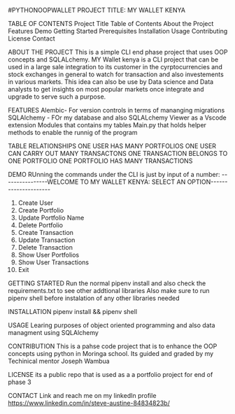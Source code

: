 #PYTHONOOPWALLET
PROJECT TITLE: MY WALLET KENYA 

TABLE OF CONTENTS 
Project Title 
Table of Contents 
About the Project Features 
Demo 
Getting Started 
Prerequisites 
Installation 
Usage 
Contributing 
License 
Contact

ABOUT THE PROJECT 
This is a simple CLI end phase project that uses OOP concepts and SQLALchemy.
MY Wallet kenya is a CLI project that can be used in a large sale integration to its customer in the cyrptocurrencies and stock exchanges in general to watch for transaction and also investements in various markets. This idea can also be use by Data science and Data analysts to get insights on most popular markets once integrate and upgrade to serve such a purpose.

FEATURES 
Alembic- For version controls in terms of mananging migrations 
SQLAlchemy - FOr my database and also SQLALchemy Viewer as a Vscode extension
Modules that contains my tables 
Main.py that holds helper methods to enable the runnig of the program

TABLE RELATIONSHIPS 
ONE USER HAS MANY PORTFOLIOS
ONE USER CAN CARRY OUT MANY TRANSACTONS 
ONE TRANSACTION  BELONGS TO ONE PORTFOLIO
ONE PORTFOLIO HAS MANY TRANSACTIONS 


DEMO
RUnning the commands under the CLI is just by input of a number:
----------------WELCOME TO MY WALLET KENYA: SELECT AN OPTION---------------------
1. Create User
2. Create Portfolio
3. Update Portfolio Name
4. Delete Portfolio
5. Create Transaction
6. Update Transaction
7. Delete Transaction
8. Show User Portfolios
9. Show User Transactions
0. Exit

GETTING STARTED
Run the normal pipenv install and also check the requirements.txt to see other addtional libraries 
Also make sure to run pipenv shell before instalation of any other libraries needed

INSTALLATION 
pipenv install && pipenv shell


USAGE 
Learing purposes of object oriented programming and also data managment using SQLAlchemy

CONTRIBUTION 
This is a pahse code project  that is to enhance the OOP concepts using python in Moringa school. Its guided and graded by my Techinical mentor Joseph Wambua

LICENSE 
its a public repo that is used as a a portfolio project for end of phase 3

CONTACT Link and reach me on my linkedIn profile https://www.linkedin.com/in/steve-austine-84834823b/